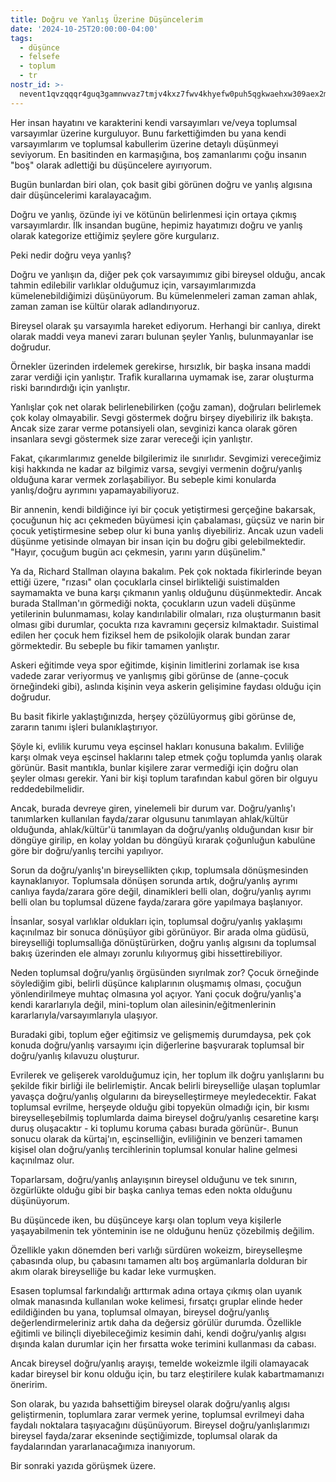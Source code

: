 ```yaml
---
title: Doğru ve Yanlış Üzerine Düşüncelerim
date: '2024-10-25T20:00:00-04:00'
tags:
  - düşünce
  - felsefe
  - toplum
  - tr
nostr_id: >-
  nevent1qvzqqqr4guq3gamnwvaz7tmjv4kxz7fwv4khyefw0puh5qgkwaehxw309aex2mrp0yhxummnw3ezucnpdejqz9rhwden5te0wfjkccte9ejxzmt4wvhxjmcprpmhxue69uhhyetvv9ujuumwdae8gtnnda3kjctvqyxhwumn8ghj7mn0wvhxcmmvqyt8wumn8ghj7un9d3shjtnswf5k6ctv9ehx2aqppamhxue69uhkummnw3ezumt0d5q3vamnwvaz7tmjv4kxz7fwdehhxtnnda3kjctvqyd8wumn8ghj7ctjw35kxmr9wvhxcctev4erxtnwv4mhxqg7waehxw309akkcuewv94kgetwd9azuetyw5h8gu30dehhxarjqqsvskme5jckjexfc6r3jldqqrx5ruwacsgrgf4exq44v5vr3f958pqwkevzs
---
```


Her insan hayatını ve karakterini kendi varsayımları ve/veya toplumsal varsayımlar üzerine kurguluyor. Bunu farkettiğimden bu yana kendi varsayımlarım ve toplumsal kabullerim üzerine detaylı düşünmeyi seviyorum. En basitinden en karmaşığına, boş zamanlarımı çoğu insanın "boş" olarak adlettiği bu düşüncelere ayırıyorum. 

Bugün bunlardan biri olan, çok basit gibi görünen doğru ve yanlış algısına dair düşüncelerimi karalayacağım. 

Doğru ve yanlış, özünde iyi ve kötünün belirlenmesi için ortaya çıkmış varsayımlardır. İlk insandan bugüne, hepimiz hayatımızı doğru ve yanlış olarak kategorize ettiğimiz şeylere göre kurgularız. 

<!--more-->

Peki nedir doğru veya yanlış?

Doğru ve yanlışın da, diğer pek çok varsayımımız gibi bireysel olduğu, ancak tahmin edilebilir varlıklar olduğumuz için, varsayımlarımızda kümelenebildiğimizi düşünüyorum. Bu kümelenmeleri zaman zaman ahlak, zaman zaman ise kültür olarak adlandırıyoruz. 

Bireysel olarak şu varsayımla hareket ediyorum. Herhangi bir canlıya, direkt olarak maddi veya manevi zararı bulunan şeyler Yanlış, bulunmayanlar ise doğrudur. 

Örnekler üzerinden irdelemek gerekirse, hırsızlık, bir başka insana maddi zarar verdiği için yanlıştır. Trafik kurallarına uymamak ise, zarar oluşturma riski barındırdığı için yanlıştır. 

Yanlışlar çok net olarak belirlenebilirken (çoğu zaman), doğruları belirlemek çok kolay olmayabilir. Sevgi göstermek doğru birşey diyebiliriz ilk bakışta. Ancak size zarar verme potansiyeli olan, sevginizi kanca olarak gören insanlara sevgi göstermek size zarar vereceği için yanlıştır. 

Fakat, çıkarımlarımız genelde bilgilerimiz ile sınırlıdır. Sevgimizi vereceğimiz kişi hakkında ne kadar az bilgimiz varsa, sevgiyi vermenin doğru/yanlış olduğuna karar vermek zorlaşabiliyor. Bu sebeple kimi konularda yanlış/doğru ayrımını yapamayabiliyoruz. 

Bir annenin, kendi bildiğince iyi bir çocuk yetiştirmesi gerçeğine bakarsak, çocuğunun hiç acı çekmeden büyümesi için çabalaması, güçsüz ve narin bir çocuk yetiştirmesine sebep olur ki buna yanlış diyebiliriz. Ancak uzun vadeli düşünme yetisinde olmayan bir insan için bu doğru gibi gelebilmektedir. "Hayır, çocuğum bugün acı çekmesin, yarını yarın düşünelim."

Ya da, Richard Stallman olayına bakalım. Pek çok noktada fikirlerinde beyan ettiği üzere, "rızası" olan çocuklarla cinsel birlikteliği suistimalden saymamakta ve buna karşı çıkmanın yanlış olduğunu düşünmektedir. Ancak burada Stallman'ın görmediği nokta, çocukların uzun vadeli düşünme yetilerinin bulunmaması, kolay kandırılabilir olmaları, rıza oluşturmanın basit olması gibi durumlar, çocukta rıza kavramını geçersiz kılmaktadır. Suistimal edilen her çocuk hem fiziksel hem de psikolojik olarak bundan zarar görmektedir. Bu sebeple bu fikir tamamen yanlıştır. 

Askeri eğitimde veya spor eğitimde, kişinin limitlerini zorlamak ise kısa vadede zarar veriyormuş ve yanlışmış gibi görünse de (anne-çocuk örneğindeki gibi), aslında kişinin veya askerin gelişimine faydası olduğu için doğrudur. 

Bu basit fikirle yaklaştığınızda, herşey çözülüyormuş gibi görünse de, zararın tanımı işleri bulanıklaştırıyor. 

Şöyle ki, evlilik kurumu veya eşcinsel hakları konusuna bakalım. Evliliğe karşı olmak veya eşcinsel haklarını talep etmek çoğu toplumda yanlış olarak görünür. Basit mantıkla, bunlar kişilere zarar vermediği için doğru olan şeyler olması gerekir. Yani bir kişi toplum tarafından kabul gören bir olguyu reddedebilmelidir. 

Ancak, burada devreye giren, yinelemeli bir durum var. Doğru/yanlış'ı tanımlarken kullanılan fayda/zarar olgusunu tanımlayan ahlak/kültür olduğunda, ahlak/kültür'ü tanımlayan da doğru/yanlış olduğundan kısır bir döngüye girilip, en kolay yoldan bu döngüyü kırarak çoğunluğun kabulüne göre bir doğru/yanlış tercihi yapılıyor. 

Sorun da doğru/yanlış'ın bireysellikten çıkıp, toplumsala dönüşmesinden kaynaklanıyor. Toplumsala dönüşen sorunda artık, doğru/yanlış ayrımı canlıya fayda/zarara göre değil, dinamikleri belli olan, doğru/yanlış ayrımı belli olan bu toplumsal düzene fayda/zarara göre yapılmaya başlanıyor. 

İnsanlar, sosyal varlıklar oldukları için, toplumsal doğru/yanlış yaklaşımı kaçınılmaz bir sonuca dönüşüyor gibi görünüyor. Bir arada olma güdüsü, bireyselliği toplumsallığa dönüştürürken, doğru yanlış algısını da toplumsal bakış üzerinden ele almayı zorunlu kılıyormuş gibi hissettirebiliyor. 

Neden toplumsal doğru/yanlış örgüsünden sıyrılmak zor? Çocuk örneğinde söylediğim gibi, belirli düşünce kalıplarının oluşmamış olması, çocuğun yönlendirilmeye muhtaç olmasına yol açıyor. Yani çocuk doğru/yanlış'a kendi kararlarıyla değil, mini-toplum olan ailesinin/eğitmenlerinin kararlarıyla/varsayımlarıyla ulaşıyor. 

Buradaki gibi, toplum eğer eğitimsiz ve gelişmemiş durumdaysa, pek çok konuda doğru/yanlış varsayımı için diğerlerine başvurarak toplumsal bir doğru/yanlış kılavuzu oluşturur.

Evrilerek ve gelişerek varolduğumuz için, her toplum ilk doğru yanlışlarını bu şekilde fikir birliği ile belirlemiştir. Ancak belirli bireyselliğe ulaşan toplumlar yavaşça doğru/yanlış olgularını da bireyselleştirmeye meyledecektir. Fakat toplumsal evrilme, herşeyde olduğu gibi topyekün olmadığı için, bir kısmı bireyselleşebilmiş toplumlarda daima bireysel doğru/yanlış cesaretine karşı duruş oluşacaktır - ki toplumu koruma çabası burada görünür-. Bunun sonucu olarak da kürtaj'ın, eşcinselliğin, evliliğinin ve benzeri tamamen kişisel olan doğru/yanlış tercihlerinin toplumsal konular haline gelmesi kaçınılmaz olur. 

Toparlarsam, doğru/yanlış anlayışının bireysel olduğunu ve tek sınırın, özgürlükte olduğu gibi bir başka canlıya temas eden nokta olduğunu düşünüyorum. 

Bu düşüncede iken, bu düşünceye karşı olan toplum veya kişilerle yaşayabilmenin tek yönteminin ise ne olduğunu henüz çözebilmiş değilim. 

Özellikle yakın dönemden beri varlığı sürdüren wokeizm, bireyselleşme çabasında olup, bu çabasını tamamen altı boş argümanlarla dolduran bir akım olarak bireyselliğe bu kadar leke vurmuşken. 

Esasen toplumsal farkındalığı arttırmak adına ortaya çıkmış olan uyanık olmak manasında kullanılan woke kelimesi, fırsatçı gruplar elinde heder edildiğinden bu yana, toplumsal olmayan, bireysel doğru/yanlış değerlendirmeleriniz artık daha da değersiz görülür durumda. Özellikle eğitimli ve bilinçli diyebileceğimiz kesimin dahi, kendi doğru/yanlış algısı dışında kalan durumlar için her fırsatta woke terimini kullanması da cabası. 

Ancak bireysel doğru/yanlış arayışı, temelde wokeizmle ilgili olamayacak kadar bireysel bir konu olduğu için, bu tarz eleştirilere kulak kabartmamanızı öneririm. 

Son olarak, bu yazıda bahsettiğim bireysel olarak doğru/yanlış algısı geliştirmenin, toplumlara zarar vermek yerine, toplumsal evrilmeyi daha faydalı noktalara taşıyacağını düşünüyorum. Bireysel doğru/yanlışlarımızı bireysel fayda/zarar ekseninde seçtiğimizde, toplumsal olarak da faydalarından yararlanacağımıza inanıyorum. 

Bir sonraki yazıda görüşmek üzere.
